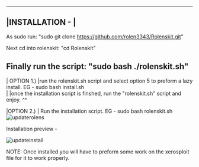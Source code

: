 ---------------------------------------------------------------------------------------------------------
|INSTALLATION - | 
------------------

As sudo run: "sudo git clone https://github.com/rolen3343/Rolenskit.git"

Next cd into rolenskit: "cd Rolenskit"

Finally run the script: "sudo bash ./rolenskit.sh"
----------------------------------------------------------------------------------------------------------

| OPTION 1.)  |run the rolenskit.sh script and select option 5 to preform a lazy install.       EG - sudo bash install.sh                                                             
|             |once the installation script is finshed, run the "rolenskit.sh" script and enjoy. ^^                                                                                   

|OPTION 2.)   | Run the installation script.                                                    EG - sudo bash rolenskit.sh                                                           
![updaterolens](https://github.com/rolen3343/Rolenskit/assets/89835953/ce501c7e-c06b-4f39-b1aa-fd84a51ccdf4)



Installation preview - 


![updateinstall](https://github.com/rolen3343/Rolenskit/assets/89835953/31e4c305-8e2e-4a11-ba7e-2c7c77bf154e)


NOTE: Once installed you will have to preform some work on the xerosploit file for it to work properly.
